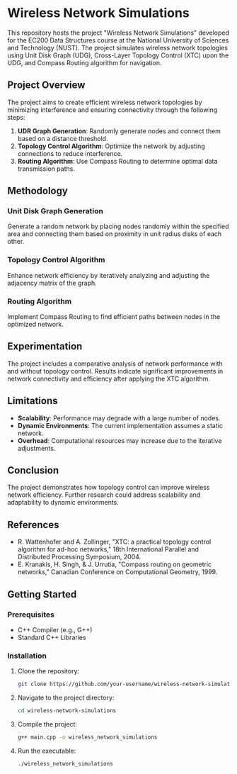 # Wireless Network Simulations

This repository hosts the project "Wireless Network Simulations" developed for the EC200 Data Structures course at the National University of Sciences and Technology (NUST). The project simulates wireless network topologies using Unit Disk Graph (UDG), Cross-Layer Topology Control (XTC) upon the UDG, and Compass Routing algorithm for navigation.

## Project Overview

The project aims to create efficient wireless network topologies by minimizing interference and ensuring connectivity through the following steps:

1. **UDR Graph Generation**: Randomly generate nodes and connect them based on a distance threshold.
2. **Topology Control Algorithm**: Optimize the network by adjusting connections to reduce interference.
3. **Routing Algorithm**: Use Compass Routing to determine optimal data transmission paths.

## Methodology

### Unit Disk Graph Generation
Generate a random network by placing nodes randomly within the specified area and connecting them based on proximity in unit radius disks of each other.

### Topology Control Algorithm
Enhance network efficiency by iteratively analyzing and adjusting the adjacency matrix of the graph.

### Routing Algorithm
Implement Compass Routing to find efficient paths between nodes in the optimized network.

## Experimentation

The project includes a comparative analysis of network performance with and without topology control. Results indicate significant improvements in network connectivity and efficiency after applying the XTC algorithm.

## Limitations

- **Scalability**: Performance may degrade with a large number of nodes.
- **Dynamic Environments**: The current implementation assumes a static network.
- **Overhead**: Computational resources may increase due to the iterative adjustments.

## Conclusion

The project demonstrates how topology control can improve wireless network efficiency. Further research could address scalability and adaptability to dynamic environments.

## References

- R. Wattenhofer and A. Zollinger, "XTC: a practical topology control algorithm for ad-hoc networks," 18th International Parallel and Distributed Processing Symposium, 2004.
- E. Kranakis, H. Singh, & J. Urrutia, "Compass routing on geometric networks," Canadian Conference on Computational Geometry, 1999.

## Getting Started

### Prerequisites

- C++ Compiler (e.g., G++)
- Standard C++ Libraries

### Installation

1. Clone the repository:
   ```bash
   git clone https://github.com/your-username/wireless-network-simulations.git

2. Navigate to the project directory:
   ```bash
   cd wireless-network-simulations

3. Compile the project:
   ```bash
   g++ main.cpp -o wireless_network_simulations

4. Run the executable:
   ```bash
   ./wireless_network_simulations
